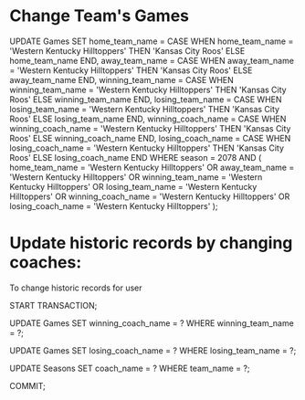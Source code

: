 
# Change Team's Games
UPDATE Games
SET
home_team_name = CASE WHEN home_team_name = 'Western Kentucky Hilltoppers' THEN 'Kansas City Roos' ELSE home_team_name END,
away_team_name = CASE WHEN away_team_name = 'Western Kentucky Hilltoppers' THEN 'Kansas City Roos' ELSE away_team_name END,
winning_team_name = CASE WHEN winning_team_name = 'Western Kentucky Hilltoppers' THEN 'Kansas City Roos' ELSE winning_team_name END,
losing_team_name = CASE WHEN losing_team_name = 'Western Kentucky Hilltoppers' THEN 'Kansas City Roos' ELSE losing_team_name END,
winning_coach_name = CASE WHEN winning_coach_name = 'Western Kentucky Hilltoppers' THEN 'Kansas City Roos' ELSE winning_coach_name END,
losing_coach_name = CASE WHEN losing_coach_name = 'Western Kentucky Hilltoppers' THEN 'Kansas City Roos' ELSE losing_coach_name END
WHERE
season = 2078
AND (
home_team_name = 'Western Kentucky Hilltoppers'
OR away_team_name = 'Western Kentucky Hilltoppers'
OR winning_team_name = 'Western Kentucky Hilltoppers'
OR losing_team_name = 'Western Kentucky Hilltoppers'
OR winning_coach_name = 'Western Kentucky Hilltoppers'
OR losing_coach_name = 'Western Kentucky Hilltoppers'
);

# Update historic records by changing coaches:
To change historic records for user

START TRANSACTION;

UPDATE Games
SET winning_coach_name = ?
WHERE winning_team_name = ?;

UPDATE Games
SET losing_coach_name = ?
WHERE losing_team_name = ?;

UPDATE Seasons
SET coach_name = ?
WHERE team_name = ?;

COMMIT;
